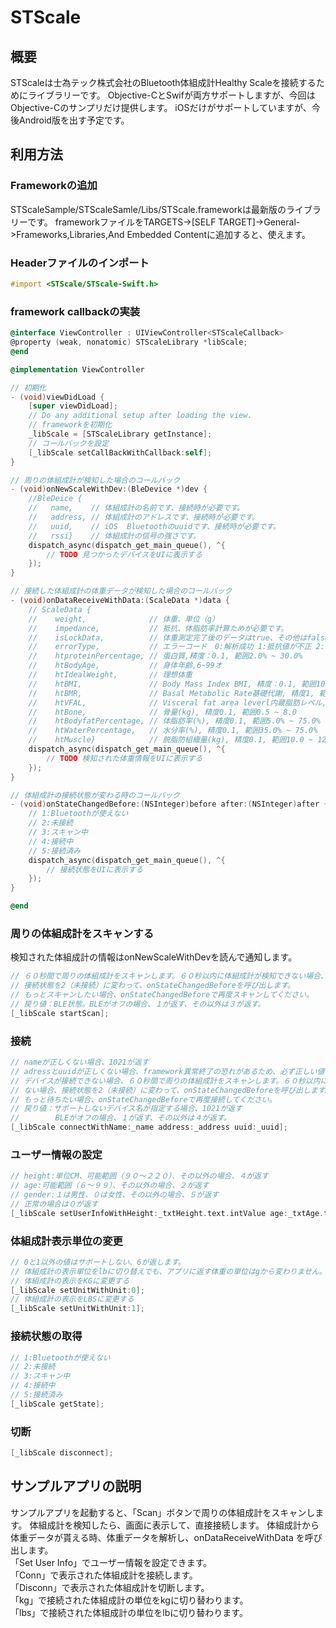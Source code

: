 # STScale

## 概要
STScaleは士為テック株式会社のBluetooth体組成計Healthy Scaleを接続するためにライブラリーです。
Objective-CとSwifが両方サポートしますが、今回はObjective-Cのサンプリだけ提供します。
iOSだけがサポートしていますが、今後Android版を出す予定です。

## 利用方法

### Frameworkの追加
STScaleSample/STScaleSamle/Libs/STScale.frameworkは最新版のライブラリーです。
frameworkファイルをTARGETS→[SELF TARGET]->General->Frameworks,Libraries,And Embedded Contentに追加すると、使えます。

### Headerファイルのインポート
```objective-c
#import <STScale/STScale-Swift.h>
```

### framework callbackの実装

```objective-c
@interface ViewController : UIViewController<STScaleCallback>
@property (weak, nonatomic) STScaleLibrary *libScale;
@end

@implementation ViewController

// 初期化
- (void)viewDidLoad {
    [super viewDidLoad];
    // Do any additional setup after loading the view.
    // frameworkを初期化
    _libScale = [STScaleLibrary getInstance];
    // コールバックを設定
    [_libScale setCallBackWithCallback:self];
}

// 周りの体組成計が検知した場合のコールバック
- (void)onNewScaleWithDev:(BleDevice *)dev {
	//BleDeice {
	//   name,    // 体組成計の名前です、接続時が必要です。
	//   address, // 体組成計のアドレスです、接続時が必要です。
	//   uuid,    // iOS  Bluetoothのuuidです、接続時が必要です。
	//   rssi}    // 体組成計の信号の強さです。
    dispatch_async(dispatch_get_main_queue(), ^{
        // TODO 見つかったデバイスをUIに表示する
    });
}

// 接続した体組成計の体重データが検知した場合のコールバック
- (void)onDataReceiveWithData:(ScaleData *)data {
	// ScaleData {
    //    weight,              // 体重、単位（g）
    //    impedance,           // 抵抗、体脂肪率計算ためが必要です。
    //    isLockData,          // 体重測定完了後のデータはtrue、その他はfalseになります。
    //    errorType,           // エラーコード　0:解析成功 1:抵抗値が不正 2:年齢不正、利用可能範囲（６〜９９） 3:体重不正、利用可能範囲（１０〜２００kg） 4:身長不正、利用可能範囲（９０〜２２０cm）
    //    htproteinPercentage, // 蛋白質,精度：0.1, 範囲2.0% ~ 30.0%
    //    htBodyAge,           // 身体年齢,6~99オ
    //    htIdealWeight,       // 理想体重
    //    htBMI,               // Body Mass Index BMI, 精度：0.1, 範囲10.0 ~ 90.0
    //    htBMR,               // Basal Metabolic Rate基礎代謝, 精度1, 範囲500 ~ 10000、単位cal
    //    htVFAL,              // Visceral fat area leverl内蔵脂肪レベル, 精度1, 範囲1 ~ 60
    //    htBone,              // 骨量(kg), 精度0.1, 範囲0.5 ~ 8.0
    //    htBodyfatPercentage, // 体脂肪率(%), 精度0.1, 範囲5.0% ~ 75.0%
    //    htWaterPercentage,   // 水分率(%), 精度0.1, 範囲35.0% ~ 75.0%
    //    htMuscle}            // 脱脂防組織量(kg), 精度0.1, 範囲10.0 ~ 120.0
    dispatch_async(dispatch_get_main_queue(), ^{
        // TODO 検知された体重情報をUIに表示する
    });
}

// 体組成計の接続状態が変わる時のコールバック
- (void)onStateChangedBefore:(NSInteger)before after:(NSInteger)after {
	// 1:Bluetoothが使えない
	// 2:未接続
	// 3:スキャン中
	// 4:接続中
	// 5:接続済み
    dispatch_async(dispatch_get_main_queue(), ^{
    	// 接続状態をUIに表示する
    });
}

@end
```

### 周りの体組成計をスキャンする
検知された体組成計の情報はonNewScaleWithDevを読んで通知します。
```objective-c
// ６０秒間で周りの体組成計をスキャンします。６０秒以内に体組成計が検知できない場合、
// 接続状態を2（未接続）に変わって、onStateChangedBeforeを呼び出します。
// もっとスキャンしたい場合、onStateChangedBeforeで再度スキャンしてください。
// 戻り値：BLE状態。BLEがオフの場合、１が返す、その以外は３が返す。
[_libScale startScan];
```

### 接続
```objective-c
// nameが正しくない場合、1021が返す
// adressとuuidが正しくない場合、framework異常終了の恐れがあるため、必ず正しい値を渡してください。
// デバイスが接続できない場合、６０秒間で周りの体組成計をスキャンします。６０秒以内に体組成計が検知でき
// ない場合、接続状態を2（未接続）に変わって、onStateChangedBeforeを呼び出します。
// もっと待ちたい場合、onStateChangedBeforeで再度接続してください。
// 戻り値：サポートしないデバイス名が指定する場合、1021が返す
//        BLEがオフの場合、１が返す、その以外は４が返す。
[_libScale connectWithName:_name address:_address uuid:_uuid];
```

### ユーザー情報の設定
```objective-c
// height:単位CM、可能範囲（９０〜２２０）、その以外の場合、４が返す
// age:可能範囲（６〜９９）、その以外の場合、２が返す
// gender:１は男性、０は女性、その以外の場合、５が返す
// 正常の場合は０が返す
[_libScale setUserInfoWithHeight:_txtHeight.text.intValue age:_txtAge.text.intValue gender:_txtGender.text.intValue];
```

### 体組成計表示単位の変更
```objective-c
// 0と1以外の値はサポートしない、6が返します。
// 体組成計の表示単位をlbに切り替えでも、アプリに返す体重の単位はgから変わりません。
// 体組成計の表示をKGに変更する
[_libScale setUnitWithUnit:0];
// 体組成計の表示をLBSに変更する
[_libScale setUnitWithUnit:1];
```

### 接続状態の取得
```objective-c
// 1:Bluetoothが使えない
// 2:未接続
// 3:スキャン中
// 4:接続中
// 5:接続済み
[_libScale getState];
```

### 切断
```objective-c
[_libScale disconnect];
```

## サンプルアプリの説明
サンプルアプリを起動すると、「Scan」ボタンで周りの体組成計をスキャンします。
体組成計を検知したら、画面に表示して、直接接続します。
体組成計から体重データが貰える時、体重データを解析し、onDataReceiveWithData
を呼び出します。<br>
「Set User Info」でユーザー情報を設定できます。<br>
「Conn」で表示された体組成計を接続します。<br>
「Disconn」で表示された体組成計を切断します。<br>
「kg」で接続された体組成計の単位をkgに切り替わります。<br>
「lbs」で接続された体組成計の単位をlbに切り替わります。<br>












